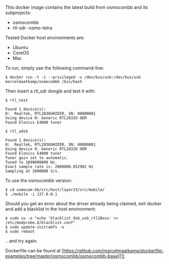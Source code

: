 This docker image contains the latest build from osmocombb and its subprojects:

- osmocombb
- rtl-sdr
-osmo-tetra

Tested Docker host environments are:

- Ubuntu 
- CoreOS
- Mac

To run, simply use the following command-line:

    $ docker run -t -i --privileged -v /dev/bus/usb:/dev/bus/usb marcelmaatkamp/osmocombb /bin/bash

Then insert a rtl_sdr dongle and test it with:

    $ rtl_test
 
    Found 1 device(s):
    0:  Realtek, RTL2838UHIDIR, SN: 00000001
    Using device 0: Generic RTL2832U OEM
    Found Elonics E4000 tuner

    $ rtl_adsb

    Found 1 device(s):
    0:  Realtek, RTL2838UHIDIR, SN: 00000001
    Using device 0: Generic RTL2832U OEM
    Found Elonics E4000 tuner
    Tuner gain set to automatic.
    Tuned to 1090000000 Hz.
    Exact sample rate is: 2000000.052982 Hz
    Sampling at 2000000 S/s.


To use the osmocombb version:

    $ cd osmocom-bb/src/host/layer23/src/mobile/
    $ ./mobile -i 127.0.0.1

Should you get an error about the driver already being claimed, exit docker and add a blacklist in the host environment:

    $ sudo su -e "echo 'blacklist dvb_usb_rtl28xxu' >> /etc/modprobe.d/blacklist.conf"
    $ sudo update-initramfs -u
    $ sudo reboot

.. and try again.
   
Dockerfile can be found at [https://github.com/marcelmaatkamp/dockerfile-examples/tree/master/osmocombb/osmocombb-base][1]

  [1]: https://github.com/marcelmaatkamp/dockerfile-examples/tree/master/osmocombb/osmocombb-base

